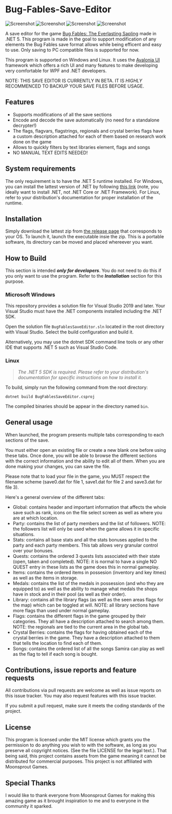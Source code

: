 # Bug-Fables-Save-Editor
![Screenshot](https://raw.githubusercontent.com/aldelaro5/Bug-Fables-Save-Editor/main/Docs/global.png)
![Screenshot](https://raw.githubusercontent.com/aldelaro5/Bug-Fables-Save-Editor/main/Docs/items.png)
![Screenshot](https://raw.githubusercontent.com/aldelaro5/Bug-Fables-Save-Editor/main/Docs/stats.png)
![Screenshot](https://raw.githubusercontent.com/aldelaro5/Bug-Fables-Save-Editor/main/Docs/library.png)

A save editor for the game [Bug Fables: The Everlasting Sapling](https://store.steampowered.com/app/1082710/Bug_Fables_The_Everlasting_Sapling/) made in .NET 5. This program is made in the goal to support modification of any elements the Bug Fables save format allows while being efficent and easy to use. Only saving to PC compatible files is supported for now.

This program is supported on Windows and Linux. It uses the [Avalonia UI](http://avaloniaui.net/) framework which offers a rich UI and many features to make developing very comfortable for WPF and .NET developers.

NOTE: THIS SAVE EDITOR IS CURRENTLY IN BETA. IT IS _HIGHLY_ RECOMMENCED TO BACKUP YOUR SAVE FILES BEFORE USAGE.

## Features
- Supports modifications of all the save sections
- Encode and decode the save automatically (no need for a standalone decrypter!)
- The flags, flagvars, flagstrings, regionals and crystal berries flags have a custom description attached for each of them based on research work done on the game
- Allows to quickly filters by text libraries element, flags and songs
- NO MANUAL TEXT EDITS NEEDED!

## System requirements
The only requirement is to have the .NET 5 runtime installed. For Windows, you can install the lattest version of .NET by following [this link](https://dotnet.microsoft.com/download) (note, you ideally want to install .NET, not .NET Core or .NET Framework). For Linux, refer to your distribution's documentation for proper installation of the runtime.

## Installation
Simply download the lattest zip from [the release page](https://github.com/aldelaro5/Bug-Fables-Save-Editor/releases) that corresponds to your OS. To launch it, launch the executable insie the zip. This is a portable software, its directory can be moved and placed whereever you want.

## How to Build
This section is intended ***only for developers***. You do not need to do this if you only want to use the program. Refer to the ***Installation*** section for this purpose.

### Microsoft Windows
This repository provides a solution file for Visual Studio 2019 and later. Your Visual Studio must have the .NET components installed including the .NET SDK.

Open the solution file `BugFablesSaveEditor.sln` located in the root directory with Visual Studio. Select the build configuration and build it.

Alternatively, you may use the dotnet SDK command line tools or any other IDE that supports .NET 5 such as Visual Studio Code.

### Linux
> _The .NET 5 SDK is required. Please refer to your distribution's documentation for specific instructions on how to install it._

To build, simply run the following command from the root directory:

	dotnet build BugFablesSaveEditor.csproj

The compiled binaries should be appear in the directory named `bin`.

## General usage
When launched, the program presents multiple tabs corresponding to each sections of the save. 

You must either open an existing file or create a new blank one before using these tabs. Once done, you will be able to browse the different sections with the correct information and the ability to edit all of them. When you are done making your changes, you can save the file. 

Please note that to load your file in the game, you MUST respect the filename scheme (save0.dat for file 1, save1.dat for file 2 and save3.dat for file 3).

Here's a general overview of the different tabs:

- Global: contains header and important information that affects the whole save such as rank, icons on the file select screen as well as where you are at which location.
- Party: contains the list of party members and the list of followers. NOTE: the followers list will only be used when the game allows it in specific situations.
- Stats: contains all base stats and all the stats bonuses applied to the party and each party members. This tab allows very granular control over your bonuses.
- Quests: contains the ordered 3 quests lists associated with their state (open, taken and completed). NOTE: it is normal to have a single NO QUEST entry in these lists as the game does this in normal gameplay.
- Items: contains the ordered items in possesion (inventory and key itmes) as well as the items in storage.
- Medals: contains the list of the medals in possession (and who they are equipped to) as well as the ability to manage what medals the shops have in stock and in their pool (as well as their order).
- Library: contains all the library flags (as well as the seen areas flags for the map) which can be toggled at will. NOTE: all library sections have more flags than used under normal gameplay.
- Flags: contains the different flags in the game grouped by their categories. They all have a description attached to search among them. NOTE: the regionals are tied to the current area in the global tab.
- Crystal Berries: contains the flags for having obtained each of the crystal berries in the game. They have a description attached to them that tells the location to find each of them.
- Songs: contains the ordered list of all the songs Samira can play as well as the flag to tell if each song is bought.

## Contributions, issue reports and feature requests
All contributions via pull requests are welcome as well as issue reports on this issue tracker. You may also request features with this issue tracker.

If you submit a pull request, make sure it meets the coding standards of the project.

## License
This program is licensed under the MIT license which grants you the permission to do anything you wish to with the software, as long as you preserve all copyright notices. (See the file LICENSE for the legal text.). That being said, this project contains assets from the game meaning it cannot be distributed for commercial purposes. This project is not affiliated with Moonsprout Games.

## Special Thanks
I would like to thank everyone from Moonsprout Games for making this amazing game as it brought inspiration to me and to everyone in the community it sparked.
